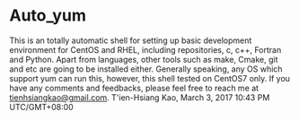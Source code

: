 # Auto_yum
This is an totally automatic shell for setting up basic development environment
for CentOS and RHEL, including repositories, c, c++, Fortran and Python. Apart
from languages, other tools such as make, Cmake, git and etc are going to be
installed either. Generally speaking, any OS which support yum can run this,
however, this shell tested on CentOS7 only. If you have any comments and feedbacks,
please feel free to reach me at tienhsiangkao@gmail.com.
                         T'ien-Hsiang Kao, March 3, 2017 10:43 PM UTC/GMT+08:00
